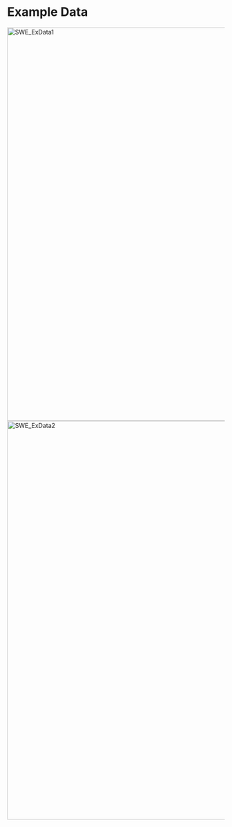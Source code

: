 # Example Data
<img width="912" alt="SWE_ExData1" src="https://github.com/Lcariota/SWE_Project/assets/146140826/e91b24c2-144e-4301-a63b-0c0e926a99f7">
<img width="924" alt="SWE_ExData2" src="https://github.com/Lcariota/SWE_Project/assets/146140826/f841f8a8-381a-43cf-96b7-940f4cb6bc6c">

